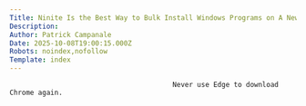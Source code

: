 ```yaml
---
Title: Ninite Is the Best Way to Bulk Install Windows Programs on A New PC
Description: 
Author: Patrick Campanale
Date: 2025-10-08T19:00:15.000Z
Robots: noindex,nofollow
Template: index
---
```


                                            Never use Edge to download Chrome again.
                                        